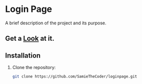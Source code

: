 # Login Page
A brief description of the project and its purpose.

## Get a [Look](https://samiethecoder.github.io/loginpage/) at it.

## Installation
1. Clone the repository:
   ```bash
   git clone https://github.com/SamieTheCoder/loginpage.git
